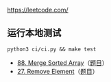 https://leetcode.com/

## 运行本地测试

```shell
python3 ci/ci.py && make test
```

* [88. Merge Sorted Array](src/merge_sorted_array.c)（[题目](https://leetcode.com/problems/merge-sorted-array/?envType=study-plan-v2&envId=top-interview-150)）
* [27. Remove Element](src/remove_element.c)（[题目](https://leetcode.com/problems/remove-element/description/?envType=study-plan-v2&envId=top-interview-150)）
